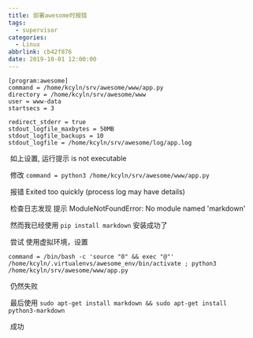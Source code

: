 ```yaml
---
title: 部署awesome时报错
tags:
  - supervisor
categories:
  - Linux
abbrlink: cb42f876
date: 2019-10-01 12:00:00
---
```


<!-- more -->

```
[program:awesome]
command = /home/kcyln/srv/awesome/www/app.py
directory = /home/kcyln/srv/awesome/www
user = www-data
startsecs = 3

redirect_stderr = true
stdout_logfile_maxbytes = 50MB
stdout_logfile_backups = 10
stdout_logfile = /home/kcyln/srv/awesome/log/app.log
```

​    如上设置, 运行提示 is not executable

​    修改 `command = python3 /home/kcyln/srv/awesome/www/app.py`

​    报错  Exited too quickly (process log may have details)

​    检查日志发现 提示     ModuleNotFoundError: No module named 'markdown'

​    然而我已经使用 `pip install markdown` 安装成功了

​    尝试 使用虚拟环境，设置 

```
command = /bin/bash -c 'source "0" && exec "@"' /home/kcyln/.virtualenvs/awesome_env/bin/activate ; python3 /home/kcyln/srv/awesome/www/app.py
```

​    仍然失败

​    最后使用 `sudo apt-get install markdown && sudo apt-get install python3-markdown`

​    成功